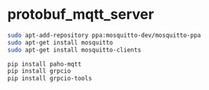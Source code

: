# protobuf_mqtt_server


```bash
sudo apt-add-repository ppa:mosquitto-dev/mosquitto-ppa
sudo apt-get install mosquitto
sudo apt-get install mosquitto-clients
```

```bash
pip install paho-mqtt
pip install grpcio
pip install grpcio-tools
```
